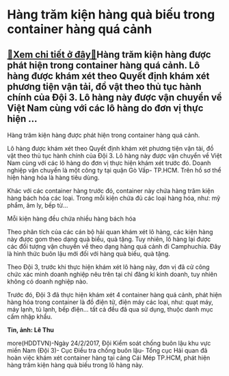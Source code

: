 Hàng trăm kiện hàng quà biếu trong container hàng quá cảnh
==========================================================

[:gift:Xem chi tiết ở đây:gift:](https://hddtvn.com/hang-tram-kien-hang-qua-bieu-trong-container-hang-qua-canh/)Hàng trăm kiện hàng được phát hiện trong container hàng quá cảnh. Lô hàng được khám xét theo Quyết định khám xét phương tiện vận tải, đồ vật theo thủ tục hành chính của Đội 3. Lô hàng này được vận chuyển về Việt Nam cùng với các lô hàng do đơn vị thực hiện …
------------------------------------------------------------------------------------------------------------------------------------------------------------------------------------------------------------------------------------------------------------------







 






 Hàng trăm kiện hàng được phát hiện trong container hàng quá cảnh. 


Lô hàng được khám xét theo Quyết định khám xét phương tiện vận tải, đồ vật theo thủ tục hành chính của Đội 3. Lô hàng này được vận chuyển về Việt Nam cùng với các lô hàng do đơn vị thực hiện khám xét trước đó. Doanh nghiệp vận chuyển là một công ty tại quận Gò Vấp- TP.HCM. Trên hồ sơ thể hiện hàng hóa là hàng tiêu dùng. 


 Khác với các container hàng trước đó, container này chứa hàng trăm kiện hàng bách hóa các loại. Trong mỗi kiện chứa đủ các loại hàng hóa, như: mỹ phẩm, âm ly, bếp từ… 









 



 




Mỗi kiện hàng đều chứa nhiều hàng bách hóa



Theo phân tích của các cán bộ hải quan khám xét lô hàng, các kiện hàng này được gom theo dạng quà biếu, quà tặng. Tuy nhiên, lô hàng lại được các đối tượng vận chuyển về theo dạng hàng quá cảnh đi Camphuchia. Đây là hình thức buôn lậu mới đối với hàng quà biếu, quà tặng. 


 Theo Đội 3, trước khi thực hiện khám xét lô hàng này, đơn vị đã cử công chức xác minh doanh nghiệp nêu trên tại chỉ đăng kí kinh doanh, tuy nhiên không có doanh nghiệp nào. 


 Trước đó, Đội 3 đã thực hiện khám xét 4 container hàng quá cảnh, phát hiện hàng hóa trong container là đồ điện tử, điện máy các loại, như: quạt máy, máy lạnh, tủ lạnh, bếp điện… tất cả đều đã qua sử dụng, thuộc danh mục cấm nhập khẩu.






**Tin, ảnh: Lê Thu**



more(HDDTVN)-Ngày 24/2/2017, Đội Kiểm soát chống buôn lậu khu vực miền Nam (Đội 3)- Cục Điều tra chống buôn lậu- Tổng cục Hải quan đã hoàn việc khám xét container hàng tại cảng Cái Mép TP.HCM, phát hiện hàng trăm kiện hàng quà biếu trong lô hàng này.

